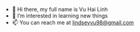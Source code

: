 - 👋 Hi there, my full name is Vu Hai Linh
- 👀 I’m interested in learning new things
- 📫 You can reach me at lindseyvu98@gmail.com
<!-- - 💞️ I’m looking to collaborate on ... -->

<!---
vuhailinhdn98/vuhailinhdn98 is a ✨ special ✨ repository because its `README.md` (this file) appears on your GitHub profile.
You can click the Preview link to take a look at your changes.
--->
